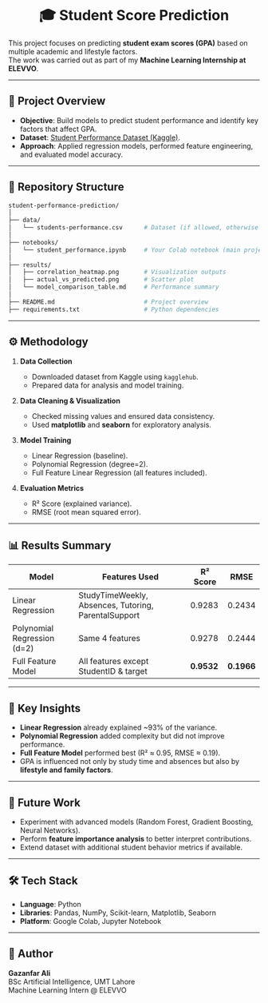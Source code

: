 <div align="center">
  
# 🎓 Student Score Prediction

</div>


This project focuses on predicting **student exam scores (GPA)** based on multiple academic and lifestyle factors.  
The work was carried out as part of my **Machine Learning Internship at ELEVVO**.  

---

## 📌 Project Overview
- **Objective**: Build models to predict student performance and identify key factors that affect GPA.  
- **Dataset**: [Student Performance Dataset (Kaggle)](https://www.kaggle.com/datasets/rabieelkharoua/students-performance-dataset).  
- **Approach**: Applied regression models, performed feature engineering, and evaluated model accuracy.  

---

## 📂 Repository Structure
```bash
student-performance-prediction/
│
├── data/
│   └── students-performance.csv      # Dataset (if allowed, otherwise add Kaggle link in README)
│
├── notebooks/
│   └── student_performance.ipynb     # Your Colab notebook (main project)
│
├── results/
│   ├── correlation_heatmap.png       # Visualization outputs
│   ├── actual_vs_predicted.png       # Scatter plot
│   └── model_comparison_table.md     # Performance summary
│
├── README.md                         # Project overview
├── requirements.txt                  # Python dependencies
```
---

## ⚙️ Methodology
1. **Data Collection**  
   - Downloaded dataset from Kaggle using `kagglehub`.
   - Prepared data for analysis and model training.  

2. **Data Cleaning & Visualization**  
   - Checked missing values and ensured data consistency.  
   - Used **matplotlib** and **seaborn** for exploratory analysis.  

3. **Model Training**  
   - Linear Regression (baseline).  
   - Polynomial Regression (degree=2).  
   - Full Feature Linear Regression (all features included).  

4. **Evaluation Metrics**  
   - R² Score (explained variance).  
   - RMSE (root mean squared error).  

---

## 📊 Results Summary
| Model                      | Features Used                          | R² Score | RMSE   |
|-----------------------------|----------------------------------------|----------|--------|
| Linear Regression           | StudyTimeWeekly, Absences, Tutoring, ParentalSupport | 0.9283 | 0.2434 |
| Polynomial Regression (d=2) | Same 4 features                        | 0.9278   | 0.2444 |
| Full Feature Model          | All features except StudentID & target | **0.9532** | **0.1966** |

---

## 🔑 Key Insights
- **Linear Regression** already explained ~93% of the variance.  
- **Polynomial Regression** added complexity but did not improve performance.  
- **Full Feature Model** performed best (R² ≈ 0.95, RMSE ≈ 0.19).  
- GPA is influenced not only by study time and absences but also by **lifestyle and family factors**.  

---

## 🚀 Future Work
- Experiment with advanced models (Random Forest, Gradient Boosting, Neural Networks).  
- Perform **feature importance analysis** to better interpret contributions.  
- Extend dataset with additional student behavior metrics if available.  

---

## 🛠️ Tech Stack
- **Language**: Python  
- **Libraries**: Pandas, NumPy, Scikit-learn, Matplotlib, Seaborn  
- **Platform**: Google Colab, Jupyter Notebook  

---

## 📌 Author
**Gazanfar Ali**  
BSc Artificial Intelligence, UMT Lahore  
Machine Learning Intern @ ELEVVO  
